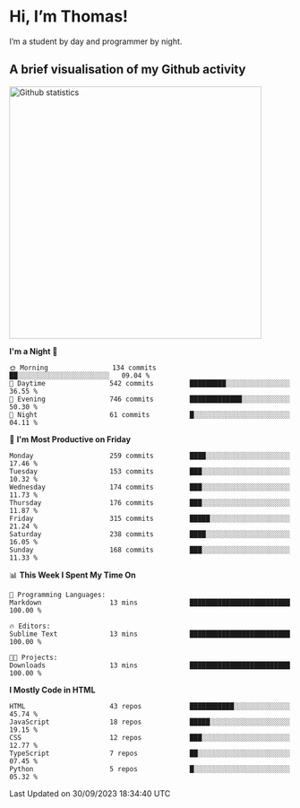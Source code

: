 # Hi, I’m Thomas!
I’m a student by day and programmer by night.

## A brief visualisation of my Github activity

<img title="My Github statistics" alt="Github statistics" width="450px" src="https://github-readme-stats.vercel.app/api?username=thomasrettig&show_icons=true&include_all_commits=true&count_private=true&&hide=issues&theme=tokyonight&border_radius=6px"/>

<!--START_SECTION:waka-->
**I'm a Night 🦉** 

```text
🌞 Morning                134 commits         ██░░░░░░░░░░░░░░░░░░░░░░░   09.04 % 
🌆 Daytime                542 commits         █████████░░░░░░░░░░░░░░░░   36.55 % 
🌃 Evening                746 commits         █████████████░░░░░░░░░░░░   50.30 % 
🌙 Night                  61 commits          █░░░░░░░░░░░░░░░░░░░░░░░░   04.11 % 
```
📅 **I'm Most Productive on Friday** 

```text
Monday                   259 commits         ████░░░░░░░░░░░░░░░░░░░░░   17.46 % 
Tuesday                  153 commits         ███░░░░░░░░░░░░░░░░░░░░░░   10.32 % 
Wednesday                174 commits         ███░░░░░░░░░░░░░░░░░░░░░░   11.73 % 
Thursday                 176 commits         ███░░░░░░░░░░░░░░░░░░░░░░   11.87 % 
Friday                   315 commits         █████░░░░░░░░░░░░░░░░░░░░   21.24 % 
Saturday                 238 commits         ████░░░░░░░░░░░░░░░░░░░░░   16.05 % 
Sunday                   168 commits         ███░░░░░░░░░░░░░░░░░░░░░░   11.33 % 
```


📊 **This Week I Spent My Time On** 

```text
💬 Programming Languages: 
Markdown                 13 mins             █████████████████████████   100.00 % 

🔥 Editors: 
Sublime Text             13 mins             █████████████████████████   100.00 % 

🐱‍💻 Projects: 
Downloads                13 mins             █████████████████████████   100.00 % 
```

**I Mostly Code in HTML** 

```text
HTML                     43 repos            ███████████░░░░░░░░░░░░░░   45.74 % 
JavaScript               18 repos            █████░░░░░░░░░░░░░░░░░░░░   19.15 % 
CSS                      12 repos            ███░░░░░░░░░░░░░░░░░░░░░░   12.77 % 
TypeScript               7 repos             ██░░░░░░░░░░░░░░░░░░░░░░░   07.45 % 
Python                   5 repos             █░░░░░░░░░░░░░░░░░░░░░░░░   05.32 % 
```




 Last Updated on 30/09/2023 18:34:40 UTC
<!--END_SECTION:waka-->
